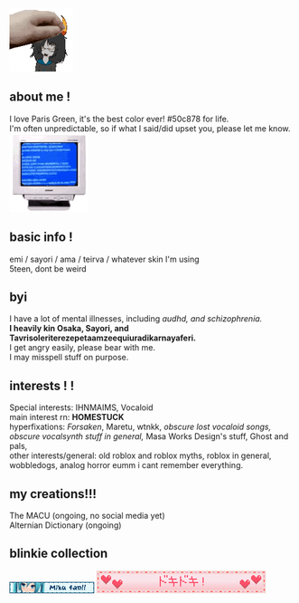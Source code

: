 ![](peak.gif)

## about me !

I love Paris Green, it's the best color ever! #50c878 for life.<br/>
I'm often unpredictable, so if what I said/did upset you, please let me know. ![](bdef385c.gif)

## basic info !

emi / sayori / ama / teirva / whatever skin I'm using<br/>
5teen, dont be weird<br/>

## byi
I have a lot of mental illnesses, including *audhd, and schizophrenia.*<br/>
**I heavily kin Osaka, Sayori, and Tavrisoleriterezepetaamzeequiuradikarnayaferi.** <br/>
I get angry easily, please bear with me.<br/>
I may misspell stuff on purpose.

## interests ! ! 
Special interests: IHNMAIMS, Vocaloid<br/>
main interest rn: **HOMESTUCK**<br/>
hyperfixations: *Forsaken*, Maretu, wtnkk, *obscure lost vocaloid songs, obscure vocalsynth stuff in general,* Masa Works Design's stuff, Ghost and pals,<br/>
other interests/general: old roblox and roblox myths, roblox in general, wobbledogs, analog horror eumm i cant remember everything.

## my creations!!!

The MACU (ongoing, no social media yet)<br/>
Alternian Dictionary (ongoing)


## blinkie collection
![](0178-mikuwink2.gif)
![](0249-beatinghearts.gif)


